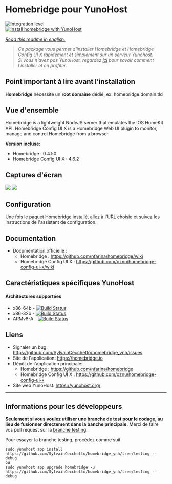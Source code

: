 # Homebridge pour YunoHost

[![Integration level](https://dash.yunohost.org/integration/homebridge.svg)](https://dash.yunohost.org/appci/app/homebridge)  
[![Install homebridge with YunoHost](https://install-app.yunohost.org/install-with-yunohost.png)](https://install-app.yunohost.org/?app=homebridge)

*[Read this readme in english.](./README.md)* 

> *Ce package vous permet d'installer Homebridge et Homebridge Config UI X rapidement et simplement sur un serveur Yunohost.  
Si vous n'avez pas YunoHost, regardez [ici](https://yunohost.org/#/install) pour savoir comment l'installer et en profiter.*

## Point important à lire avant l’installation

**Homebridge** nécessite un **root domaine** dédié, ex. homebridge.domain.tld

## Vue d'ensemble
Homebridge is a lightweight NodeJS server that emulates the iOS HomeKit API.
Homebridge Config UI X is a Homebridge Web UI plugin to monitor, manage and control Homebridge from a browser.

**Version incluse:**
* Homebridge : 0.4.50
* Homebridge Config UI X : 4.6.2

## Captures d'écran

![](https://github.com/oznu/homebridge-config-ui-x/raw/master/screenshots/homebridge-config-ui-x-accessories.png)
![](https://camo.githubusercontent.com/e9e98b1b146452a6987e4a05dd4ece8c34781643/68747470733a2f2f6d656469612e67697068792e636f6d2f6d656469612f31306c373949436f6854753469512f67697068792e676966)

## Configuration

Une fois le paquet Homebridge installé, allez à l'URL choisie et suivez les instructions de l'assistant de configuration.

## Documentation

 * Documentation officielle :
    * Homebridge : https://github.com/nfarina/homebridge/wiki
    * Homebridge Config UI X : https://github.com/oznu/homebridge-config-ui-x/wiki

## Caractéristiques spécifiques YunoHost

#### Architectures supportées

* x86-64b - [![Build Status](https://ci-apps.yunohost.org/ci/logs/homebridge%20%28Apps%29.svg)](https://ci-apps.yunohost.org/ci/apps/homebridge/)
* x86-32b - [![Build Status](https://ci-stretch.nohost.me/ci/logs/homebridge%20%28Apps%29.svg)](https://ci-stretch.nohost.me/ci/apps/homebridge/)
* ARMv8-A - [![Build Status](https://ci-apps-arm.yunohost.org/ci/logs/homebridge%20%28Apps%29.svg)](https://ci-apps-arm.yunohost.org/ci/apps/homebridge/)


## Liens

 * Signaler un bug: https://github.com/SylvainCecchetto/homebridge_ynh/issues
 * Site de l'application: https://homebridge.io
 * Dépôt de l'application principale:
    * Homebridge : https://github.com/nfarina/homebridge
    * Homebridge Config UI X : https://github.com/oznu/homebridge-config-ui-x
 * Site web YunoHost: https://yunohost.org/

---

Informations pour les développeurs
----------------

**Seulement si vous voulez utiliser une branche de test pour le codage, au lieu de fusionner directement dans la banche principale.**
Merci de faire vos pull request sur la [branche testing](https://github.com/SylvainCecchetto/homebridge_ynh/tree/testing).

Pour essayer la branche testing, procédez comme suit.
```
sudo yunohost app install https://github.com/SylvainCecchetto/homebridge_ynh/tree/testing --debug
ou
sudo yunohost app upgrade homebridge -u https://github.com/SylvainCecchetto/homebridge_ynh/tree/testing --debug
```
